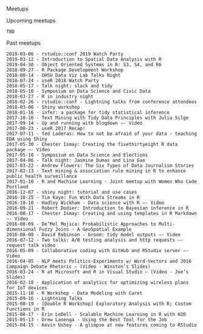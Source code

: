 
Meetups

Upcoming meetups

    TBD

Past meetups

    2019-03-06 - rstudio::conf 2019 Watch Party
    2019-03-12 - Introduction to Spatial Data Analysis with R
    2019-04-30 - Object Oriented Systems in R: S3, S4, and R6
    2018-09-27 - R Package Development Workshop
    2018-08-14 - OHSU Data Viz Lab Talks Night
    2018-07-24 - useR 2018 Watch Party
    2018-05-17 - Talk night: slack and tidy
    2018-05-10 - Symposium on Data Science and Civic Data
    2018-03-27 - R in industry night
    2018-02-26 - rstudio::conf - Lightning talks from conference attendees
    2018-03-06 - Shiny workshop
    2018-01-16 - infer: a package for tidy statistical inference
    2017-10-16 - Text Mining with Tidy Data Principles with Julia Silge
    2017-09-14 - Up and running with blogdown —- Video
    2017-08-23 - useR 2017 Recap!
    2017-07-11 - Ted Laderas: How to not be afraid of your data - teaching EDA using Shiny
    2017-05-30 - Chester Ismay: Creating the fivethirtyeight R data package —- Video
    2017-05-10 - Symposium on Data Science and Elections
    2017-04-06 - Talk night: Jasmine Dumas and Lina Gao
    2017-03-22 - Andrew Flowers: The Six Types of Data Journalism Stories
    2017-02-13 - Text mining & association rule mining in R to enhance public health surveillance
    2017-01-10 - R and Machine Learning - Joint meetup with Women Who Code Portland
    2016-12-07 - shiny night: tutorial and use cases
    2016-10-25 - Tim Kaye: Fun With Data Streams in R
    2016-10-10 - Hadley Wickham - Data science with R —- Video
    2016-09-21 - Robert Dodier: Introduction to Bayesian inference in R
    2016-08-17 - Chester Ismay: Creating and using templates in R Markdown —- Video
    2016-08-09 - De’Mel Mojica: Probabilistic Approaches to Multi-dimensional Fuzzy Joins - A GeoSpatial Example
    2016-08-08 - David Robinson - broom: tidy model outputs —- Video
    2016-07-12 - Two talks: A/B testing analysis and http requests —- request talk video
    2016-05-09 - Collaborative coding with GitHub and RStudio server —- Video
    2016-04-05 - NLP meets Politics-Experiment­s w/ Word-Vectors and 2016 Campaign Debate Rhetoric — (Video - Winston’s Slides)
    2016-03-24 - R at Microsoft and R in Visual Studio — (Video - Joe’s Slides)
    2016-02-18 - Application of analytics for optimizing wireless plans for IoT devices
    2015-11-18 - R Workshop - Data Modeling with Caret
    2015-09-16 - Lightning Talks
    2015-08-19 - [Double R Workshop] Exploratory Analysis with R; Custom Functions in R
    2015-08-17 - Erin LeDell - Scalable Machine Learning in R with H2O
    2015-05-13 - Drew Lanenga - Using the Best Tool for the Job
    2015-04-15 - Kevin Ushey - A glimpse at new features coming to RStudio

